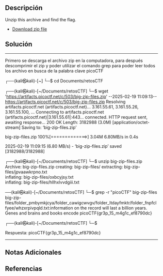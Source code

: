 
## Descripción

Unzip this archive and find the flag.

- [Download zip file](https://artifacts.picoctf.net/c/503/big-zip-files.zip)
## Solución

***
Primero se descarga el archivo zip en la computadora, para después descomprimir el zip y poder utilizar el comando grep para poder leer todos los archivo en busca de la palabra clave picoCTF

┌──(kali㉿kali)-[~]
└─$ cd Documents/retosCTF 
                                                                        
┌──(kali㉿kali)-[~/Documents/retosCTF]
└─$ wget 'https://artifacts.picoctf.net/c/503/big-zip-files.zip'
--2025-02-19 11:09:13--  https://artifacts.picoctf.net/c/503/big-zip-files.zip
Resolving artifacts.picoctf.net (artifacts.picoctf.net)... 3.161.55.61, 3.161.55.26, 3.161.55.100, ...
Connecting to artifacts.picoctf.net (artifacts.picoctf.net)|3.161.55.61|:443... connected.
HTTP request sent, awaiting response... 200 OK
Length: 3182988 (3.0M) [application/octet-stream]
Saving to: ‘big-zip-files.zip’

big-zip-files.zip 100%[=============>]   3.04M  6.80MB/s    in 0.4s    

2025-02-19 11:09:15 (6.80 MB/s) - ‘big-zip-files.zip’ saved [3182988/3182988]

                                                                        
┌──(kali㉿kali)-[~/Documents/retosCTF]
└─$ unzip big-zip-files.zip
Archive:  big-zip-files.zip
   creating: big-zip-files/
 extracting: big-zip-files/jpvaawkrpno.txt  
  inflating: big-zip-files/oxbcyjsy.txt  
  inflating: big-zip-files/hllhxlvvdgiii.txt 

──(kali㉿kali)-[~/Documents/retosCTF]
└─$ grep -r "picoCTF" big-zip-files
big-zip-files/folder_pmbymkjcya/folder_cawigcwvgv/folder_ltdayfmktr/folder_fnpfclfyee/whzxrpivpqld.txt:information on the record will last a billion years. Genes and brains and books encode picoCTF{gr3p_15_m4g1c_ef8790dc}
                                                                        
┌──(kali㉿kali)-[~/Documents/retosCTF]
└─$ 

Respuesta: picoCTF{gr3p_15_m4g1c_ef8790dc}
***
## Notas Adicionales

## Referencias